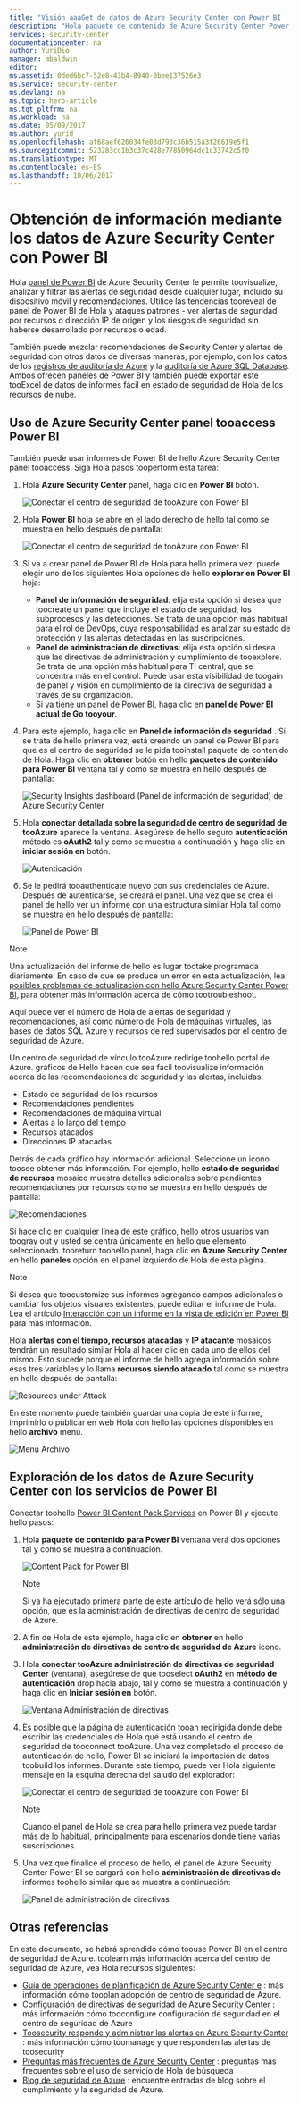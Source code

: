 ```yaml
---
title: "Visión aaaGet de datos de Azure Security Center con Power BI | Documentos de Microsoft"
description: "Hola paquete de contenido de Azure Security Center Power BI resulta fácil toofind alertas de seguridad, recomendaciones, atacadas recursos y de tendencias, en función de un conjunto de datos que se ha creado para los informes."
services: security-center
documentationcenter: na
author: YuriDio
manager: mbaldwin
editor: 
ms.assetid: 0ded6bc7-52e8-43b4-8940-0bee137526e3
ms.service: security-center
ms.devlang: na
ms.topic: hero-article
ms.tgt_pltfrm: na
ms.workload: na
ms.date: 05/09/2017
ms.author: yurid
ms.openlocfilehash: af68aef626034fe03d793c36b515a3f26619e5f1
ms.sourcegitcommit: 523283cc1b3c37c428e77850964dc1c33742c5f0
ms.translationtype: MT
ms.contentlocale: es-ES
ms.lasthandoff: 10/06/2017
---
```

# <a name="get-insights-from-azure-security-center-data-with-power-bi"></a>Obtención de información mediante los datos de Azure Security Center con Power BI
Hola [panel de Power BI](http://aka.ms/azure-security-center-power-bi) de Azure Security Center le permite toovisualize, analizar y filtrar las alertas de seguridad desde cualquier lugar, incluido su dispositivo móvil y recomendaciones. Utilice las tendencias tooreveal de panel de Power BI de Hola y ataques patrones - ver alertas de seguridad por recursos o dirección IP de origen y los riesgos de seguridad sin haberse desarrollado por recursos o edad.

También puede mezclar recomendaciones de Security Center y alertas de seguridad con otros datos de diversas maneras, por ejemplo, con los datos de los [registros de auditoría de Azure](https://powerbi.microsoft.com/blog/monitor-azure-audit-logs-with-power-bi/) y la [auditoría de Azure SQL Database](https://powerbi.microsoft.com/blog/monitor-your-azure-sql-database-auditing-activity-with-power-bi/). Ambos ofrecen paneles de Power BI y también puede exportar este tooExcel de datos de informes fácil en estado de seguridad de Hola de los recursos de nube.

## <a name="using-azure-security-center-dashboard-tooaccess-power-bi"></a>Uso de Azure Security Center panel tooaccess Power BI
También puede usar informes de Power BI de hello Azure Security Center panel tooaccess. Siga Hola pasos tooperform esta tarea:

1. Hola **Azure Security Center** panel, haga clic en **Power BI** botón.

    ![Conectar el centro de seguridad de tooAzure con Power BI](./media/security-center-powerbi/security-center-powerbi-fig1-1-newUI-2017.png)
2. Hola **Power BI** hoja se abre en el lado derecho de hello tal como se muestra en hello después de pantalla:

    ![Conectar el centro de seguridad de tooAzure con Power BI](./media/security-center-powerbi/security-center-powerbi-fig1-new11-2017.png)
3. Si va a crear panel de Power BI de Hola para hello primera vez, puede elegir uno de los siguientes Hola opciones de hello **explorar en Power BI** hoja:

   * **Panel de información de seguridad**: elija esta opción si desea que toocreate un panel que incluye el estado de seguridad, los subprocesos y las detecciones. Se trata de una opción más habitual para el rol de DevOps, cuya responsabilidad es analizar su estado de protección y las alertas detectadas en las suscripciones.
   * **Panel de administración de directivas**: elija esta opción si desea que las directivas de administración y cumplimiento de tooexplore.  Se trata de una opción más habitual para TI central, que se concentra más en el control. Puede usar esta visibilidad de toogain de panel y visión en cumplimiento de la directiva de seguridad a través de su organización.
   * Si ya tiene un panel de Power BI, haga clic en **panel de Power BI actual de Go tooyour**.
4. Para este ejemplo, haga clic en **Panel de información de seguridad** . Si se trata de hello primera vez, está creando un panel de Power BI para que es el centro de seguridad se le pida tooinstall paquete de contenido de Hola. Haga clic en **obtener** botón en hello **paquetes de contenido para Power BI** ventana tal y como se muestra en hello después de pantalla:

    ![Security Insights dashboard (Panel de información de seguridad) de Azure Security Center](./media/security-center-powerbi/security-center-powerbi-fig1-new3.png)
5. Hola **conectar detallada sobre la seguridad de centro de seguridad de tooAzure** aparece la ventana. Asegúrese de hello seguro **autenticación** método es **oAuth2** tal y como se muestra a continuación y haga clic en **iniciar sesión en** botón.

    ![Autenticación](./media/security-center-powerbi/security-center-powerbi-fig1-new4.png)
6. Se le pedirá tooauthenticate nuevo con sus credenciales de Azure. Después de autenticarse, se creará el panel. Una vez que se crea el panel de hello ver un informe con una estructura similar Hola tal como se muestra en hello después de pantalla:

    ![Panel de Power BI](./media/security-center-powerbi/security-center-powerbi-fig1-new5.png)

> [!NOTE]
> Una actualización del informe de hello es lugar tootake programada diariamente. En caso de que se produce un error en esta actualización, lea [posibles problemas de actualización con hello Azure Security Center Power BI](https://blogs.msdn.microsoft.com/azuresecurity/2016/04/07/azure-security-center-power-bi-refresh-fails/), para obtener más información acerca de cómo tootroubleshoot.
>
>

Aquí puede ver el número de Hola de alertas de seguridad y recomendaciones, así como número de Hola de máquinas virtuales, las bases de datos SQL Azure y recursos de red supervisados por el centro de seguridad de Azure.

Un centro de seguridad de vínculo tooAzure redirige toohello portal de Azure. gráficos de Hello hacen que sea fácil toovisualize información acerca de las recomendaciones de seguridad y las alertas, incluidas:

* Estado de seguridad de los recursos
* Recomendaciones pendientes
* Recomendaciones de máquina virtual
* Alertas a lo largo del tiempo
* Recursos atacados
* Direcciones IP atacadas

Detrás de cada gráfico hay información adicional. Seleccione un icono toosee obtener más información. Por ejemplo, hello **estado de seguridad de recursos** mosaico muestra detalles adicionales sobre pendientes recomendaciones por recursos como se muestra en hello después de pantalla:

![Recomendaciones](./media/security-center-powerbi/security-center-powerbi-fig1-new6.png)

Si hace clic en cualquier línea de este gráfico, hello otros usuarios van toogray out y usted se centra únicamente en hello que elemento seleccionado. tooreturn toohello panel, haga clic en **Azure Security Center** en hello **paneles** opción en el panel izquierdo de Hola de esta página.

> [!NOTE]
> Si desea que toocustomize sus informes agregando campos adicionales o cambiar los objetos visuales existentes, puede editar el informe de Hola. Lea el artículo [Interacción con un informe en la vista de edición en Power BI](https://powerbi.microsoft.com/documentation/powerbi-service-interact-with-a-report-in-editing-view/) para más información.
>
>

Hola **alertas con el tiempo, recursos atacadas** y **IP atacante** mosaicos tendrán un resultado similar Hola al hacer clic en cada uno de ellos del mismo. Esto sucede porque el informe de hello agrega información sobre esas tres variables y lo llama **recursos siendo atacado** tal como se muestra en hello después de pantalla:

![Resources under Attack](./media/security-center-powerbi/security-center-powerbi-fig1-new7.png)

En este momento puede también guardar una copia de este informe, imprimirlo o publicar en web Hola con hello las opciones disponibles en hello **archivo** menú.

![Menú Archivo](./media/security-center-powerbi/security-center-powerbi-fig8.png)

## <a name="exploring-your-azure-security-center-data-with-power-bi-services"></a>Exploración de los datos de Azure Security Center con los servicios de Power BI
Conectar toohello [Power BI Content Pack Services](https://msit.powerbi.com/groups/me/getdata/services) en Power BI y ejecute hello pasos:

1. Hola **paquete de contenido para Power BI** ventana verá dos opciones tal y como se muestra a continuación.

    ![Content Pack for Power BI](./media/security-center-powerbi/security-center-powerbi-fig1-new.png)

   > [!NOTE]
   > Si ya ha ejecutado primera parte de este artículo de hello verá sólo una opción, que es la administración de directivas de centro de seguridad de Azure.
   >
   >
2. A fin de Hola de este ejemplo, haga clic en **obtener** en hello **administración de directivas de centro de seguridad de Azure** icono.
3. Hola **conectar tooAzure administración de directivas de seguridad Center** (ventana), asegúrese de que tooselect **oAuth2** en **método de autenticación** drop hacia abajo, tal y como se muestra a continuación y haga clic en **Iniciar sesión en** botón.

    ![Ventana Administración de directivas](./media/security-center-powerbi/security-center-powerbi-fig1-new8.png)
4. Es posible que la página de autenticación tooan redirigida donde debe escribir las credenciales de Hola que está usando el centro de seguridad de tooconnect tooAzure. Una vez completado el proceso de autenticación de hello, Power BI se iniciará la importación de datos toobuild los informes. Durante este tiempo, puede ver Hola siguiente mensaje en la esquina derecha del saludo del explorador:

    ![Conectar el centro de seguridad de tooAzure con Power BI](./media/security-center-powerbi/security-center-powerbi-fig4.png)

   > [!NOTE]
   > Cuando el panel de Hola se crea para hello primera vez puede tardar más de lo habitual, principalmente para escenarios donde tiene varias suscripciones.
   >
   >
5. Una vez que finalice el proceso de hello, el panel de Azure Security Center Power BI se cargará con hello **administración de directivas de** informes toohello similar que se muestra a continuación:

    ![Panel de administración de directivas](./media/security-center-powerbi/security-center-powerbi-fig1-new9.png)

## <a name="see-also"></a>Otras referencias
En este documento, se habrá aprendido cómo toouse Power BI en el centro de seguridad de Azure. toolearn más información acerca del centro de seguridad de Azure, vea Hola recursos siguientes:

* [Guía de operaciones de planificación de Azure Security Center e](security-center-planning-and-operations-guide.md) : más información cómo tooplan adopción de centro de seguridad de Azure.
* [Configuración de directivas de seguridad de Azure Security Center](security-center-policies.md) : más información cómo tooconfigure configuración de seguridad en el centro de seguridad de Azure
* [Toosecurity responde y administrar las alertas en Azure Security Center](security-center-managing-and-responding-alerts.md) : más información cómo toomanage y que responden las alertas de toosecurity
* [Preguntas más frecuentes de Azure Security Center](security-center-faq.md) : preguntas más frecuentes sobre el uso de servicio de Hola de búsqueda
* [Blog de seguridad de Azure](http://blogs.msdn.com/b/azuresecurity/) : encuentre entradas de blog sobre el cumplimiento y la seguridad de Azure.
